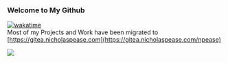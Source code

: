 ### Welcome to My Github
[![wakatime](https://wakatime.com/badge/user/804e2951-da01-4671-9353-8d0083e7932e.svg?style=for-the-badge)](https://wakatime.com/@804e2951-da01-4671-9353-8d0083e7932e)<br>
Most of my Projects and Work have been migrated to [https://gitea.nicholaspease.com](https://gitea.nicholaspease.com/npease)

![](https://github-readme-stats.vercel.app/api/wakatime?username=LAX18&bg_color=000000&title_color=FFFFFF&icon_color=2F855A&text_color=ffffff&custom_title=All%20Time%20Coding%20Stats&layout=compact)

